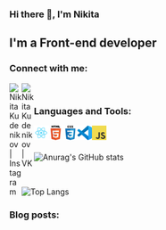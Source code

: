 ### Hi there 👋, I'm Nikita

## I'm a Front-end developer

### Connect with me:

[<img align="left" alt="NikitaKudenikov | Instagram" width="22px" src="https://cdn.jsdelivr.net/npm/simple-icons@v3/icons/instagram.svg" />][instagram]
[<img align="left" alt="NikitaKudenikov | VK" width="22px" src="https://cdn.jsdelivr.net/npm/simple-icons@v3/icons/vk.svg" />][vk]

<br />

### Languages and Tools:

<img align="left" alt="React" width="26px" src="https://raw.githubusercontent.com/github/explore/80688e429a7d4ef2fca1e82350fe8e3517d3494d/topics/react/react.png" />
<img align="left" alt="HTML5" width="26px" src="https://raw.githubusercontent.com/github/explore/80688e429a7d4ef2fca1e82350fe8e3517d3494d/topics/html/html.png" />
<img align="left" alt="CSS3" width="26px" src="https://raw.githubusercontent.com/github/explore/80688e429a7d4ef2fca1e82350fe8e3517d3494d/topics/css/css.png" />
<img align="left" alt="Visual Studio Code" width="26px" src="https://raw.githubusercontent.com/github/explore/80688e429a7d4ef2fca1e82350fe8e3517d3494d/topics/visual-studio-code/visual-studio-code.png" />
<img align="left" alt="JavaScript" width="26px" src="https://raw.githubusercontent.com/github/explore/80688e429a7d4ef2fca1e82350fe8e3517d3494d/topics/javascript/javascript.png" />

<br />
<br />

![Anurag's GitHub stats](https://github-readme-stats.vercel.app/api?username=KudenikovNS)

<br />

![Top Langs](https://github-readme-stats.vercel.app/api/top-langs/?username=KudenikovNS&layout=compact)

### Blog posts:

[instagram]: https://www.instagram.com/kudenikovns
[vk]: https://vk.com/id10591245
